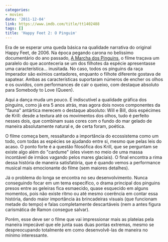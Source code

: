 ```yaml
---
categories:
- movies
date: '2011-12-04'
link: https://www.imdb.com/title/tt1402488
tags: []
title: 'Happy Feet 2: O Pinguim'
---
```


Era de se esperar uma queda básica na qualidade narrativa do original Happy Feet, de 2006. Na época pegando carona no belíssimo documentário do ano passado, [A Marcha dos Pinguins], o filme traçava um paralelo do que aconteceria se um dos filhotes da espécie apresentasse uma característica... inusitada. No caso, todos os pinguins da raça Imperador são exímios cantadores, enquanto o filhote diferente gostava de sapatear. Ambas as características suportaram números de encher os olhos e os ouvidos, com performances de cair o queixo, com destaque absoluto para Somebody to Love (Queen).

Aqui a dança muda um pouco. É indiscutível a qualidade gráfica dos pinguins, como já era 5 anos atrás, mas agora dois novos componentes da "fauna" antártica merecem o destaque absoluto: Will e Bill, dois espécimes de Krill: desde a textura até os movimentos dos olhos, tudo é perfeito nesses dois, que combinam suas cores com o fundo do mar gelado de maneira absolutamente natural e, de certa foram, poética.

O filme começa bem, ressaltando a importância do ecossistema como um todo, com todas as espécies se ajudando entre si, mesmo que pelas leis do acaso. O ponto forte é a questão filosófica dos Krill, que se perguntam se existe algo além do "cardume" (eles vivem no meio de uma massa incontável de irmãos vagando pelos mares glaciais). O final encontra a rima dessa história de maneira satisfatória, que é quando vemos a performance musical mais emocionante do filme (sem maiores detalhes).

Já o problema do longa se encontra no seu desenvolvimento. Nunca conseguindo focar em um tema específico, o drama principal dos pinguins presos entre as geleiras fica esmaecido, quase esquecido em alguns momentos, pois não existe ritmo ou até mesmo coerência em contar essa história, dando maior importância às brincadeiras visuais (que funcionam metade do tempo) e falas completamente descartáveis (nem a antes figura carismática de Ramon consegue salvar).

Porém, esse deve ser o filme que vai impressionar mais as plateias pela maneira impecável que ele junta suas duas pontas extremas, mesmo se despreocupando totalmente em como desenvolvê-las de maneira no mínimo interessante.

[A Marcha dos Pinguins]: /a-marcha-dos-pinguins